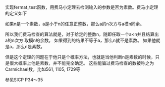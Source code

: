 实现fermat_test函数，用费马小定理去检测输入的参数是否为素数。费马小定理的定义如下

如果n是一个素数，a是小于n的任意正整数，那么a的n次方与a模n同余。

所以我们费马检查的算法就是，对于给定的整数n，随即任取一个a<n并且结算出 a的n次方 取模n的余数。
如果得到的结果不等于a，那么n就不是素数。
如果他就是a，那么n是素数。

但是这个定理的问题在于他只是个概率方法，也就是当他判断n是素数的时候，只是很大概率上他是素数，并不能完全确定。
这些能骗过费马检查的数被称之为Carmichael数，比如561, 1105, 1729等

参见SICP P34～35
